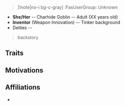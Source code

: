> [!note|no-i bg-c-gray] :FasUserGroup: Unknown

- **She/Her** -- Charhide Goblin -- Adult (XX years old)
- **Inventor** (Weapon Innovation) -- Tinker background
- Deities -- 

>backstory

## Traits


## Motivations


## Affiliations
- 
